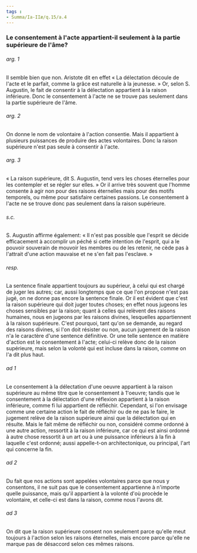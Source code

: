 ```yaml
---
tags : 
- Summa/Ia-IIæ/q.15/a.4
---
```


### Le consentement à l'acte appartient-il seulement à la partie supérieure de l'âme?

###### arg. 1
Il semble bien que non. Aristote dit en effet « La délectation découle de l'acte et le parfait, comme la grâce est naturelle à la jeunesse. » Or, selon S. Augustin, le fait de consentir à la délectation appartient à la raison inférieure. Donc le consentement à l'acte ne se trouve pas seulement dans la partie supérieure de l'âme. 

###### arg. 2
On donne le nom de volontaire à l'action consentie. Mais il appartient à plusieurs puissances de produire des actes volontaires. Donc la raison supérieure n'est pas seule à consentir à l'acte. 

###### arg. 3
« La raison supérieure, dit S. Augustin, tend vers les choses éternelles pour les contempler et se régler sur elles. » Or il arrive très souvent que l'homme consente à agir non pour des raisons éternelles mais pour des motifs temporels, ou même pour satisfaire certaines passions. Le consentement à l'acte ne se trouve donc pas seulement dans la raison supérieure. 

###### s.c.
S. Augustin affirme également: « Il n'est pas possible que l'esprit se décide efficacement à accomplir un péché si cette intention de l'esprit, qui a le pouvoir souverain de mouvoir les membres ou de les retenir, ne cède pas à l'attrait d'une action mauvaise et ne s'en fait pas l'esclave. » 

###### resp.
La sentence finale appartient toujours au supérieur, à celui qui est chargé de juger les autres; car, aussi longtemps que ce que l'on propose n'est pas jugé, on ne donne pas encore la sentence finale. Or il est évident que c'est la raison supérieure qui doit juger toutes choses; en effet nous jugeons les choses sensibles par la raison; quant à celles qui relèvent des raisons humaines, nous en jugeons par les raisons divines, lesquelles appartiennent à la raison supérieure. C'est pourquoi, tant qu'on se demande, au regard des raisons divines, si l'on doit résister ou non, aucun jugement de la raison n'a le caractère d'une sentence définitive. Or une telle sentence en matière d'action est le consentement à l'acte; celui-ci relève donc de la raison supérieure, mais selon la volonté qui est incluse dans la raison, comme on l'a dit plus haut. 

###### ad 1
Le consentement à la délectation d'une oeuvre appartient à la raison supérieure au même titre que le consentement à 1'oeuvre; tandis que le consentement à la délectation d'une réflexion appartient à la raison inférieure, comme fi lui appartient de réfléchir. Cependant, si l'on envisage comme une certaine action le fait de réfléchir ou de ne pas le faire, le jugement relève de la raison supérieure ainsi que la délectation qui en résulte. Mais le fait même de réfléchir ou non, considéré comme ordonné à une autre action, ressortit à la raison inférieure, car ce qui est ainsi ordonné à autre chose ressortit à un art ou à une puissance inférieurs à la fin à laquelle c'est ordonné; aussi appelle-t-on architectonique, ou principal, l'art qui concerne la fin. 

###### ad 2
Du fait que nos actions sont appelées volontaires parce que nous y consentons, il ne suit pas que le consentement appartienne à n'importe quelle puissance, mais qu'il appartient à la volonté d'où procède le volontaire, et celle-ci est dans la raison, comme nous l'avons dit. 

###### ad 3
On dit que la raison supérieure consent non seulement parce qu'elle meut toujours à l'action selon les raisons éternelles, mais encore parce qu'elle ne marque pas de désaccord selon ces mêmes raisons. 

